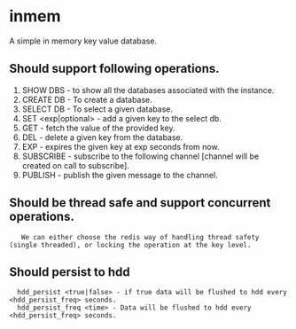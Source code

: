 # inmem
A simple in memory key value database.

## Should support following operations.
   1.  SHOW DBS - to show all the databases associated with the instance.
   2.  CREATE DB <dbname> - To create a database.
   3.  SELECT DB <dbname> - To select a given database.
   4.  SET <key> <val> <exp|optional> - add a given key to the select db.
   5.  GET <key> - fetch the value of the provided key.
   6.  DEL <key> - delete a given key from the database.
   7.  EXP <key> <exp> - expires the given key at exp seconds from now.
   8.  SUBSCRIBE <channel> - subscribe to the following channel [channel will be created on call to subscribe].
   9.  PUBLISH <channel> <msg> - publish the given message to the channel.
  
## Should be thread safe and support concurrent operations.
```
   We can either choose the redis way of handling thread safety (single threaded), or locking the operation at the key level.
 ```
  
## Should persist to hdd
      hdd_persist <true|false> - if true data will be flushed to hdd every <hdd_persist_freq> seconds.
      hdd_persist_freq <time> - Data will be flushed to hdd every <hdd_persist_freq> seconds.
